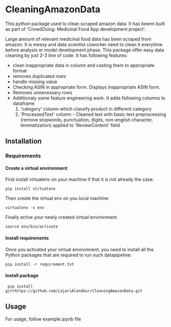 # CleaningAmazonData

This python package used to clean scraped amazon data. It has beenn built as part of 'CrowdDoing: Medicinal Food App development project'.

Large amount of relevant medicinal food data has been scraped from amazon. It is messy and data scientist coworker need to clean it everytime before analysis or model development phase. This package offer easy data cleaning by just 2-3 line of code. It has following features:

* clean inappropriate data in column and casting them to appropriate format
* removes duplicated rows
* handle missing value 
* Checking ASIN in appropriate form. Displays inappropriate ASIN form.
* Removes unnecessary rows
* Additionaly some feature engineering work. It adds following columns to dataframe
  1. 'category' column which classify product in different category
  2. 'ProcessedText' column - Cleaned text with basic text preprocessing (remove stopwords, punctuation, digits, non-english character, lemmatization) applied to 'ReviewContent' field
  
## Installation

### Requirements
  
#### Create a virtual environment
First install virtualenv on your machine if that it is not already the case:

`pip install virtualenv`

Then create the virtual env on you local machine:

`virtualenv -v env`

  Finally active your newly created virtual environment:
  
  `source env/bin/activate`
  
#### Install requirements
Once you activated your virtual enviromnent, you need to install all the Python packages that are required to run such datapipeline:

`pip install -r requirement.txt`

#### Install package

``` pip install git+https://github.com/LajariAlandkar/CleaningAmazonData.git```

## Usage
For usage, follow example.ipynb file


  
